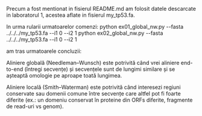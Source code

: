 Precum a fost mentionat in fisierul README.md am folosit datele descarcate in laboratorul 1, acestea aflate in fisierul my_tp53.fa.


In urma rularii urmatoarelor comenzi: 
python ex01_global_nw.py --fasta ../../../my_tp53.fa --i1 0 --i2 1
python ex02_global_nw.py --fasta ../../../my_tp53.fa --i1 0 --i2 1

am tras urmatoarele concluzii: 

Aliniere globală (Needleman–Wunsch) este potrivită când vrei aliniere end-to-end (întregi secvențe) și secvențele sunt de lungimi similare și se așteaptă omologie pe aproape toată lungimea.

Aliniere locală (Smith–Waterman) este potrivită când interesezi regiuni conservate sau domenii comune între secvențe care altfel pot fi foarte diferite (ex.: un domeniu conservat în proteine din ORFs diferite, fragmente de read-uri vs genom).